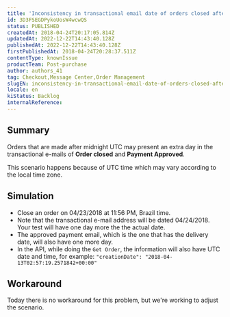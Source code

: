 ```yaml
---
title: 'Inconsistency in transactional email date of orders closed after midnight'
id: 3D3FSEGDPykoUosW4wcwQS
status: PUBLISHED
createdAt: 2018-04-24T20:17:05.814Z
updatedAt: 2022-12-22T14:43:40.128Z
publishedAt: 2022-12-22T14:43:40.128Z
firstPublishedAt: 2018-04-24T20:28:37.511Z
contentType: knownIssue
productTeam: Post-purchase
author: authors_41
tag: Checkout,Message Center,Order Management
slugEN: inconsistency-in-transactional-email-date-of-orders-closed-after-midnight
locale: en
kiStatus: Backlog
internalReference: 
---
```


## Summary

Orders that are made after midnight UTC may present an extra day in the transactional e-mails of __Order closed__ and __Payment Approved__.

This scenario happens because of UTC time which may vary according to the local time zone.

## Simulation

- Close an order on 04/23/2018 at 11:56 PM, Brazil time.
- Note that the transactional e-mail address will be dated 04/24/2018. Your test will have one day more the the actual date.
- The approved payment email, which is the one that has the delivery date, will also have one more day.
- In the API, while doing the `Get Order`, the information will also have UTC date and time, for example: `"creationDate": "2018-04-13T02:57:19.2571842+00:00"`

## Workaround

Today there is no workaround for this problem, but we're working to adjust the scenario.


